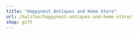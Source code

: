 ```yaml
---
title: "Happynest Antiques and Home Store"
url: /halifax/happynest-antiques-and-home-store/
shop: gift
---
```

